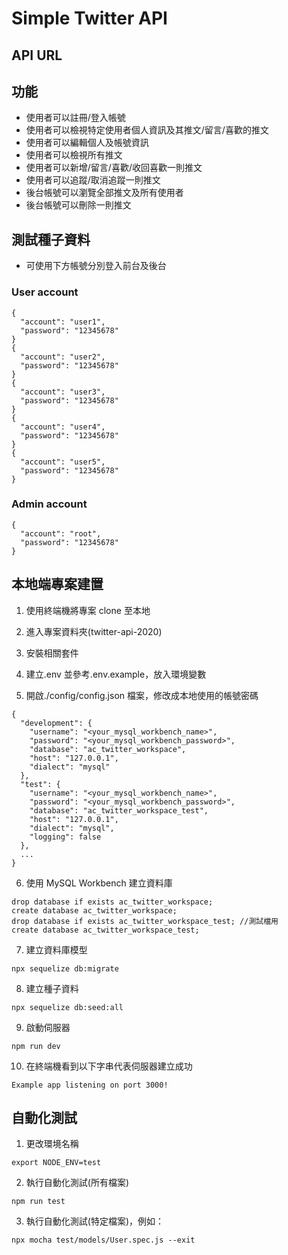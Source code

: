 # Simple Twitter API

## API URL

## 功能

- 使用者可以註冊/登入帳號
- 使用者可以檢視特定使用者個人資訊及其推文/留言/喜歡的推文
- 使用者可以編輯個人及帳號資訊
- 使用者可以檢視所有推文
- 使用者可以新增/留言/喜歡/收回喜歡一則推文
- 使用者可以追蹤/取消追蹤一則推文
- 後台帳號可以瀏覽全部推文及所有使用者
- 後台帳號可以刪除一則推文

## 測試種子資料

- 可使用下方帳號分別登入前台及後台

### User account

```
{
  "account": "user1",
  "password": "12345678"
}
{
  "account": "user2",
  "password": "12345678"
}
{
  "account": "user3",
  "password": "12345678"
}
{
  "account": "user4",
  "password": "12345678"
}
{
  "account": "user5",
  "password": "12345678"
}
```

### Admin account

```
{
  "account": "root",
  "password": "12345678"
}
```

## 本地端專案建置

1. 使用終端機將專案 clone 至本地

2. 進入專案資料夾(twitter-api-2020)

3. 安裝相關套件

4. 建立.env 並參考.env.example，放入環境變數

5. 開啟./config/config.json 檔案，修改成本地使用的帳號密碼

```
{
  "development": {
    "username": "<your_mysql_workbench_name>",
    "password": "<your_mysql_workbench_password>",
    "database": "ac_twitter_workspace",
    "host": "127.0.0.1",
    "dialect": "mysql"
  },
  "test": {
    "username": "<your_mysql_workbench_name>",
    "password": "<your_mysql_workbench_password>",
    "database": "ac_twitter_workspace_test",
    "host": "127.0.0.1",
    "dialect": "mysql",
    "logging": false
  },
  ...
}
```

6. 使用 MySQL Workbench 建立資料庫

```
drop database if exists ac_twitter_workspace;
create database ac_twitter_workspace;
drop database if exists ac_twitter_workspace_test; //測試檔用
create database ac_twitter_workspace_test;
```

7. 建立資料庫模型

```
npx sequelize db:migrate
```

8. 建立種子資料

```
npx sequelize db:seed:all
```

9. 啟動伺服器

```
npm run dev
```

10. 在終端機看到以下字串代表伺服器建立成功

```
Example app listening on port 3000!
```

## 自動化測試

1. 更改環境名稱

```
export NODE_ENV=test
```

2. 執行自動化測試(所有檔案)

```
npm run test
```

3. 執行自動化測試(特定檔案)，例如：

```
npx mocha test/models/User.spec.js --exit
```
